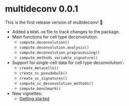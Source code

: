 # multideconv 0.0.1

This is the first release version of multideconv! 🎉

- Added a `NEWS.md` file to track changes to the package.
- Main functions for cell type deconvolution:
    - `compute.deconvolution()`
    - `compute.deconvolution.analysis()`
    - `compute.deconvolution.preprocessing()`
    - `compute_methods_variable_signature()`
- Support for single-cell data for cell type deconvolution`:
    - `create_metacells()`
    - `create_sc_pseudobulk()`
    - `create_sc_signatures()`
    - `compute_sc_deconvolution_methods()`
    - `compute.benchmark()`
- New vignettes:
    - [Getting started](https://mhurtado13.github.io/multideconv/articles/multideconv.html)
